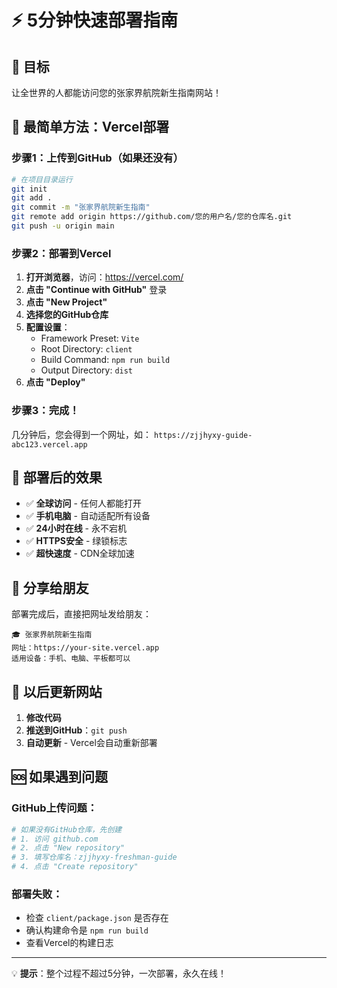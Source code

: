 # ⚡ 5分钟快速部署指南

## 🎯 目标
让全世界的人都能访问您的张家界航院新生指南网站！

## 🚀 最简单方法：Vercel部署

### 步骤1：上传到GitHub（如果还没有）
```bash
# 在项目目录运行
git init
git add .
git commit -m "张家界航院新生指南"
git remote add origin https://github.com/您的用户名/您的仓库名.git
git push -u origin main
```

### 步骤2：部署到Vercel
1. **打开浏览器**，访问：https://vercel.com/
2. **点击 "Continue with GitHub"** 登录
3. **点击 "New Project"**
4. **选择您的GitHub仓库**
5. **配置设置**：
   - Framework Preset: `Vite`
   - Root Directory: `client`
   - Build Command: `npm run build`
   - Output Directory: `dist`
6. **点击 "Deploy"**

### 步骤3：完成！
几分钟后，您会得到一个网址，如：
`https://zjjhyxy-guide-abc123.vercel.app`

## 🌟 部署后的效果

- ✅ **全球访问** - 任何人都能打开
- ✅ **手机电脑** - 自动适配所有设备  
- ✅ **24小时在线** - 永不宕机
- ✅ **HTTPS安全** - 绿锁标志
- ✅ **超快速度** - CDN全球加速

## 📱 分享给朋友

部署完成后，直接把网址发给朋友：
```
🎓 张家界航院新生指南
网址：https://your-site.vercel.app
适用设备：手机、电脑、平板都可以
```

## 🔄 以后更新网站

1. **修改代码**
2. **推送到GitHub**：`git push`
3. **自动更新** - Vercel会自动重新部署

## 🆘 如果遇到问题

### GitHub上传问题：
```bash
# 如果没有GitHub仓库，先创建
# 1. 访问 github.com
# 2. 点击 "New repository"
# 3. 填写仓库名：zjjhyxy-freshman-guide
# 4. 点击 "Create repository"
```

### 部署失败：
- 检查 `client/package.json` 是否存在
- 确认构建命令是 `npm run build`
- 查看Vercel的构建日志

---

💡 **提示**：整个过程不超过5分钟，一次部署，永久在线！